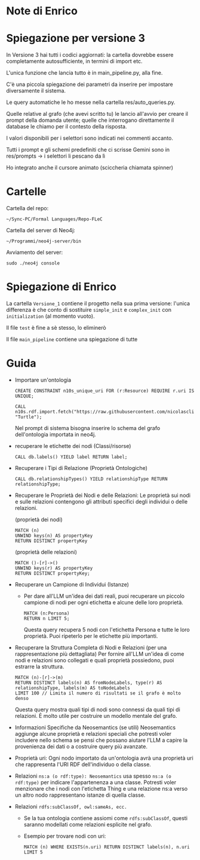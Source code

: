 # Note di Enrico

# Spiegazione per versione 3
In Versione 3 hai tutti i codici aggiornati: 
la cartella dovrebbe essere completamente autosufficiente, in termini di import etc. 

L'unica funzione che lancia tutto è in main_pipeline.py, alla fine. 

C'è una piccola spiegazione dei parametri da inserire per impostare diversamente il sistema. 

Le query automatiche le ho messe nella cartella res/auto_queries.py.

Quelle relative al grafo (che avevi scritto tu) le lancio all'avvio per creare il prompt della domanda utente; 
quelle che interrogano direttamente il database le chiamo per il contesto della risposta. 

I valori disponibili per i selettori sono indicati nei commenti accanto. 

Tutti i prompt e gli schemi predefiniti che ci scrisse Gemini sono in res/prompts → i selettori li pescano da lì

Ho integrato anche il cursore animato (sciccheria chiamata spinner) 

# Cartelle

Cartella del repo:

```
~/Sync-PC/Formal Languages/Repo-FLeC
```

Cartella del server di Neo4j:

```
~/Programmi/neo4j-server/bin
```

Avviamento del server:

```
sudo ./neo4j console
```

# Spiegazione di Enrico

La cartella `Versione_1` contiene il progetto nella sua prima versione: l'unica differenza è che conto di sostituire `simple_init` e `complex_init` con `initialization` (al momento vuoto).

Il file `test` è fine a sè stesso, lo eliminerò

Il file `main_pipeline` contiene una spiegazione di tutte 

# Guida

- Importare un'ontologia

  ```cypher
  CREATE CONSTRAINT n10s_unique_uri FOR (r:Resource) REQUIRE r.uri IS UNIQUE;

  CALL n10s.rdf.import.fetch("https://raw.githubusercontent.com/nicolasclinca/FL_project/refs/heads/main/home.ttl", "Turtle");
  ```
  Nel prompt di sistema bisogna inserire lo schema del grafo dell'ontologia importata in neo4j.
- recuperare le etichette dei nodi (Classi/risorse)

  ```
  CALL db.labels() YIELD label RETURN label;
  ```
- Recuperare i Tipi di Relazione (Proprietà Ontologiche)

  ```cypher
  CALL db.relationshipTypes() YIELD relationshipType RETURN relationshipType;
  ```
- Recuperare le Proprietà dei Nodi e delle Relazioni:
  Le proprietà sui nodi e sulle relazioni contengono gli attributi specifici
  degli individui o delle relazioni.

  (proprietà dei nodi)

  ```
  MATCH (n)
  UNWIND keys(n) AS propertyKey
  RETURN DISTINCT propertyKey
  ```
  (proprietà delle relazioni)

  ```
  MATCH ()-[r]->()
  UNWIND keys(r) AS propertyKey
  RETURN DISTINCT propertyKey;
  ```
- Recuperare un Campione di Individui (Istanze)

  - Per dare all'LLM un'idea dei dati reali, puoi recuperare un piccolo campione di nodi per ogni etichetta e alcune delle loro proprietà.

    ```
    MATCH (n:Persona)
    RETURN n LIMIT 5;
    ```
    Questa query recupera 5 nodi con l'etichetta Persona e tutte le loro proprietà.
    Puoi ripeterlo per le etichette più importanti.
- Recuperare la Struttura Completa di Nodi e Relazioni (per una rappresentazione più dettagliata)
  Per fornire all'LLM un'idea di come nodi e relazioni sono collegati e quali proprietà possiedono,
  puoi estrarre la struttura.

  ```
  MATCH (n)-[r]->(m)
  RETURN DISTINCT labels(n) AS fromNodeLabels, type(r) AS relationshipType, labels(m) AS toNodeLabels
  LIMIT 100 // Limita il numero di risultati se il grafo è molto denso
  ```
  Questa query mostra quali tipi di nodi sono connessi da quali tipi di relazioni.
  È molto utile per costruire un modello mentale del grafo.
- Informazioni Specifiche da Neosemantics (se utili)
  Neosemantics aggiunge alcune proprietà e relazioni speciali che potresti voler includere nello schema
  se pensi che possano aiutare l'LLM a capire la provenienza dei dati o a costruire query più avanzate.
- Proprietà uri: Ogni nodo importato da un'ontologia avrà una proprietà uri che rappresenta l'URI RDF
  dell'individuo o della classe.
- Relazioni `ns:a (o rdf:type): Neosemantics` usa spesso `ns:a (o rdf:type)`
  per indicare l'appartenenza a una classe. Potresti voler menzionare che i nodi con l'etichetta Thing e
  una relazione ns:a verso un altro nodo rappresentano istanze di quella classe.
- Relazioni `rdfs:subClassOf, owl:sameAs, ecc.`

  - Se la tua ontologia contiene assiomi come `rdfs:subClassOf`,
    questi saranno modellati come relazioni esplicite nel grafo.
  - Esempio per trovare nodi con uri:

    ```
    MATCH (n) WHERE EXISTS(n.uri) RETURN DISTINCT labels(n), n.uri LIMIT 5
    ```
